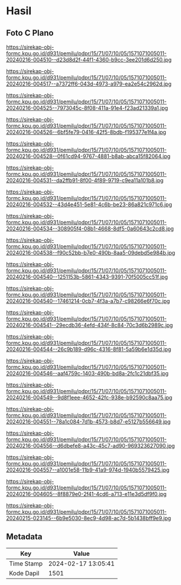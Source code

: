 # Hasil

## Foto C Plano

https://sirekap-obj-formc.kpu.go.id/d931/pemilu/pdpr/15/71/07/10/05/1571071005011-20240216-004510--d23d8d2f-44f1-4360-b9cc-3ee201d6d250.jpg

https://sirekap-obj-formc.kpu.go.id/d931/pemilu/pdpr/15/71/07/10/05/1571071005011-20240216-004517--a7372ff6-043d-4973-a979-ea2e54c2962d.jpg

https://sirekap-obj-formc.kpu.go.id/d931/pemilu/pdpr/15/71/07/10/05/1571071005011-20240216-004525--7973045c-8f08-411a-91e4-f23ad21339a1.jpg

https://sirekap-obj-formc.kpu.go.id/d931/pemilu/pdpr/15/71/07/10/05/1571071005011-20240216-004526--6bf5fe79-0416-42f5-8bdb-f195377e1f4a.jpg

https://sirekap-obj-formc.kpu.go.id/d931/pemilu/pdpr/15/71/07/10/05/1571071005011-20240216-004528--0f61cd94-9767-4881-b8ab-abca15f82064.jpg

https://sirekap-obj-formc.kpu.go.id/d931/pemilu/pdpr/15/71/07/10/05/1571071005011-20240216-004531--da2ffb91-8f00-4f89-9719-c9ea11a101b8.jpg

https://sirekap-obj-formc.kpu.go.id/d931/pemilu/pdpr/15/71/07/10/05/1571071005011-20240216-004532--43d4e451-5e81-4c6b-be23-86a821c971c6.jpg

https://sirekap-obj-formc.kpu.go.id/d931/pemilu/pdpr/15/71/07/10/05/1571071005011-20240216-004534--308905f4-08b1-4668-8df5-0a60643c2cd8.jpg

https://sirekap-obj-formc.kpu.go.id/d931/pemilu/pdpr/15/71/07/10/05/1571071005011-20240216-004538--f90c52bb-b7e0-490b-8aa5-09debd5e984b.jpg

https://sirekap-obj-formc.kpu.go.id/d931/pemilu/pdpr/15/71/07/10/05/1571071005011-20240216-004540--1251153b-5861-4343-9391-70f5005cc51f.jpg

https://sirekap-obj-formc.kpu.go.id/d931/pemilu/pdpr/15/71/07/10/05/1571071005011-20240216-004540--17461214-0cb7-4f3a-a7b7-c98266e6f70c.jpg

https://sirekap-obj-formc.kpu.go.id/d931/pemilu/pdpr/15/71/07/10/05/1571071005011-20240216-004541--29ecdb36-4efd-434f-8c84-70c3d6b2989c.jpg

https://sirekap-obj-formc.kpu.go.id/d931/pemilu/pdpr/15/71/07/10/05/1571071005011-20240216-004544--26c9b189-d96c-4316-8f81-5a59b6e1d35d.jpg

https://sirekap-obj-formc.kpu.go.id/d931/pemilu/pdpr/15/71/07/10/05/1571071005011-20240216-004546--aaf4759c-1403-490b-bd8a-2fc1c21dbf35.jpg

https://sirekap-obj-formc.kpu.go.id/d931/pemilu/pdpr/15/71/07/10/05/1571071005011-20240216-004549--9d8f1eee-4652-42fc-938e-b92590c8aa75.jpg

https://sirekap-obj-formc.kpu.go.id/d931/pemilu/pdpr/15/71/07/10/05/1571071005011-20240216-004551--78a1c084-7d1b-4573-b8d7-e5127b556649.jpg

https://sirekap-obj-formc.kpu.go.id/d931/pemilu/pdpr/15/71/07/10/05/1571071005011-20240216-004556--d6dbefe8-a43c-45c7-ad90-969323627090.jpg

https://sirekap-obj-formc.kpu.go.id/d931/pemilu/pdpr/15/71/07/10/05/1571071005011-20240216-004557--a1001e58-11b9-41a9-974d-1940b5579425.jpg

https://sirekap-obj-formc.kpu.go.id/d931/pemilu/pdpr/15/71/07/10/05/1571071005011-20240216-004605--8f8879e0-2f41-4cd6-a713-e11e3d5df9f0.jpg

https://sirekap-obj-formc.kpu.go.id/d931/pemilu/pdpr/15/71/07/10/05/1571071005011-20240215-023145--6b9e5030-8ec9-4d98-ac7d-5b1438bff9e9.jpg


## Metadata

| Key        | Value               |
| ---------- | ------------------- |
| Time Stamp | 2024-02-17 13:05:41 |
| Kode Dapil | 1501                |



